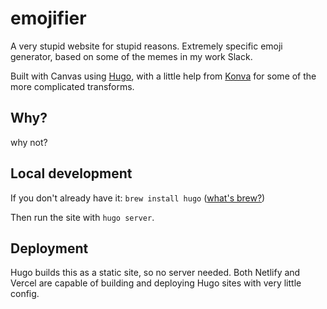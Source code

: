 # emojifier

A very stupid website for stupid reasons. Extremely specific emoji generator, based on some of the memes in my work Slack.

Built with Canvas using [Hugo](https://gohugo.io), with a little help from [Konva](https://github.com/konvajs/konva) for some of the more complicated transforms. 

## Why?

why not?

## Local development

If you don't already have it: `brew install hugo` ([what's brew?](https://brew.sh/))

Then run the site with `hugo server`. 

## Deployment
Hugo builds this as a static site, so no server needed. Both Netlify and Vercel are capable of building and deploying Hugo sites with very little config. 

